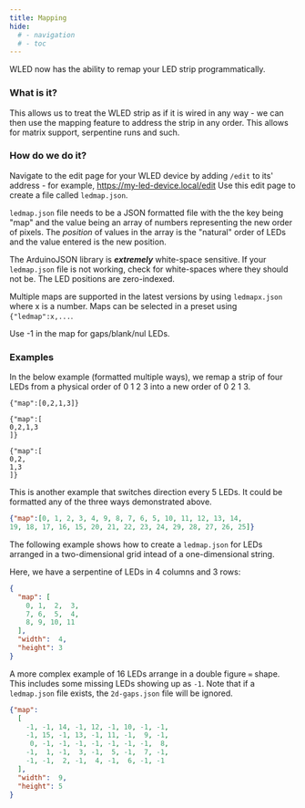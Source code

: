 ```yaml
---
title: Mapping
hide:
  # - navigation
  # - toc
---
```


WLED now has the ability to remap your LED strip programmatically.

### What is it?
This allows us to treat the WLED strip as if it is wired in any way - we can then use the mapping feature to address the strip in any order. This allows for matrix support, serpentine runs and such.

### How do we do it?

Navigate to the edit page for your WLED device by adding `/edit` to its' address - for example, https://my-led-device.local/edit
Use this edit page to create a file called `ledmap.json`.

`ledmap.json` file needs to be a JSON formatted file with the the key being "map" and the value being an array of numbers representing the new order of pixels. The _position_ of values in the array is the "natural" order of LEDs and the value entered is the new position.
  
The ArduinoJSON library is *****extremely***** white-space sensitive.
If your `ledmap.json` file is not working, check for white-spaces where they should not be. The LED positions are zero-indexed.

Multiple maps are supported in the latest versions by using `ledmapx.json` where x is a number. Maps can be selected in a preset using `{"ledmap":x,...`.

Use -1 in the map for gaps/blank/nul LEDs.

### Examples 
In the below example (formatted multiple ways), we remap a strip of four LEDs from a physical order of 0 1 2 3 into a new order of 0 2 1 3.

    {"map":[0,2,1,3]}

    {"map":[
    0,2,1,3
    ]}

    {"map":[
    0,2,
    1,3
    ]}


This is another example that switches direction every 5 LEDs.
It could be formatted any of the three ways demonstrated above.
  
```json
{"map":[0, 1, 2, 3, 4, 9, 8, 7, 6, 5, 10, 11, 12, 13, 14,
19, 18, 17, 16, 15, 20, 21, 22, 23, 24, 29, 28, 27, 26, 25]}
```

The following example shows how to create a `ledmap.json` for LEDs arranged in a two-dimensional grid intead of a one-dimensional string.

Here, we have a serpentine of LEDs in 4 columns and 3 rows:
```json
{
  "map": [
    0, 1,  2,  3,
    7, 6,  5,  4,
    8, 9, 10, 11
  ],
  "width":  4,
  "height": 3
}
```

A more complex example of 16 LEDs arrange in a double figure `∞` shape. This includes some missing LEDs showing up as `-1`.
Note that if a `ledmap.json` file exists, the `2d-gaps.json` file will be ignored.
```json
{"map":
  [
    -1, -1, 14, -1, 12, -1, 10, -1, -1,
    -1, 15, -1, 13, -1, 11, -1,  9, -1,
     0, -1, -1, -1, -1, -1, -1, -1,  8,
    -1,  1, -1,  3, -1,  5, -1,  7, -1,
    -1, -1,  2, -1,  4, -1,  6, -1, -1
  ],
  "width":  9,
  "height": 5
}

```